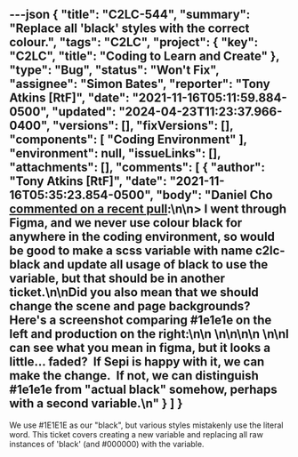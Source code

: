 ---json
{
  "title": "C2LC-544",
  "summary": "Replace all 'black' styles with the correct colour.",
  "tags": "C2LC",
  "project": {
    "key": "C2LC",
    "title": "Coding to Learn and Create"
  },
  "type": "Bug",
  "status": "Won't Fix",
  "assignee": "Simon Bates",
  "reporter": "Tony Atkins [RtF]",
  "date": "2021-11-16T05:11:59.884-0500",
  "updated": "2024-04-23T11:23:37.966-0400",
  "versions": [],
  "fixVersions": [],
  "components": [
    "Coding Environment"
  ],
  "environment": null,
  "issueLinks": [],
  "attachments": [],
  "comments": [
    {
      "author": "Tony Atkins [RtF]",
      "date": "2021-11-16T05:35:23.854-0500",
      "body": "Daniel Cho [commented on a recent pull](https://github.com/codelearncreate/c2lc-coding-environment/pull/294#issuecomment-967185538):\n\n> I went through Figma, and we never use colour black for anywhere in the coding environment, so would be good to make a scss variable with name c2lc-black and update all usage of black to use the variable, but that should be in another ticket.\n\nDid you also mean that we should change the scene and page backgrounds? Here's a screenshot comparing #1e1e1e on the left and production on the right:\n\n \n\n<!-- media: file 4ee83f4a-607a-4dba-ac88-a428a51ececc -->\n\n \n\nI can see what you mean in figma, but it looks a little... faded?  If Sepi is happy with it, we can make the change.  If not, we can distinguish #1e1e1e from \"actual black\" somehow, perhaps with a second variable.\n"
    }
  ]
}
---
We use #1E1E1E as our "black", but various styles mistakenly use the literal word.  This ticket covers creating a new variable and replacing all raw instances of 'black' (and #000000) with the variable.

        